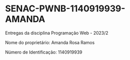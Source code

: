 # SENAC-PWNB-1140919939-AMANDA

 Entregas da disciplina Programação Web - 2023/2
 
 Nome do proprietário: Amanda Rosa Ramos

 Número de Identificação: 1140919939
